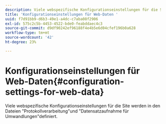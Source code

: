 ```yaml
---
description: Viele webspezifische Konfigurationseinstellungen für die Site werden in den Dateien "Protokollverarbeitung"und "Datensatzaufnahme für Umwandlungen"definiert.
title: 'Konfigurationseinstellungen für Web-Daten '
uuid: f7d91bb9-d6b3-49e1-a4dc-c7aba08f2906
exl-id: 575c2c5b-4453-4522-bde0-feabddaec4c3
source-git-commit: d9df90242ef96188f4e4b5e6d04cfef196b0a628
workflow-type: tm+mt
source-wordcount: '42'
ht-degree: 23%

---
```


# Konfigurationseinstellungen für Web-Daten{#configuration-settings-for-web-data}

Viele webspezifische Konfigurationseinstellungen für die Site werden in den Dateien &quot;Protokollverarbeitung&quot;und &quot;Datensatzaufnahme für Umwandlungen&quot;definiert.
